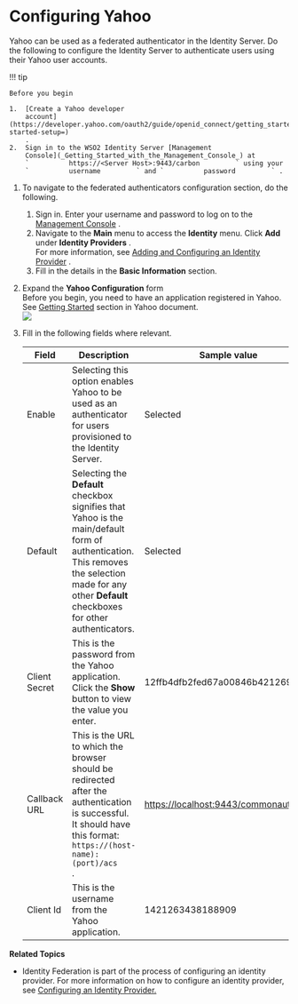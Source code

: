 # Configuring Yahoo

Yahoo can be used as a federated authenticator in the Identity
Server. Do the following to configure the Identity Server to
authenticate users using their Yahoo user accounts.

!!! tip
    
    Before you begin
    
    1.  [Create a Yahoo developer
        account](https://developer.yahoo.com/oauth2/guide/openid_connect/getting_started.html#getting-started-setup=)
        .
    2.  Sign in to the WSO2 Identity Server [Management
        Console](_Getting_Started_with_the_Management_Console_) at
        `          https://<Server Host>:9443/carbon         ` using your
        `          username         ` and `          password         ` .
    

1.  To navigate to the federated authenticators configuration section,
    do the following.
    1.  Sign in. Enter your username and password to log on to the
        [Management
        Console](https://docs.wso2.com/display/IS580/Getting+Started+with+the+Management+Console)
        .
    2.  Navigate to the **Main** menu to access the **Identity** menu.
        Click **Add** under **Identity Providers** .  
        For more information, see [Adding and Configuring an Identity
        Provider](https://docs.wso2.com/display/IS580/Adding+and+Configuring+an+Identity+Provider)
        .
    3.  Fill in the details in the **Basic Information** section.

2.  Expand the **Yahoo Configuration** form  
    Before you begin, you need to have an application registered in
    Yahoo. See [Getting
    Started](https://developer.yahoo.com/oauth2/guide/openid_connect/getting_started.html)
    section in Yahoo document.  
    ![](attachments/103330998/103330999.png)
3.  Fill in the following fields where relevant.

    | Field         | Description                                                                                                                                                                                                                  | Sample value                                                                                                                                                     |
    |---------------|------------------------------------------------------------------------------------------------------------------------------------------------------------------------------------------------------------------------------|------------------------------------------------------------------------------------------------------------------------------------------------------------------|
    | Enable        | Selecting this option enables Yahoo to be used as an authenticator for users provisioned to the Identity Server.                                                                                                             | Selected                                                                                                                                                         |
    | Default       | Selecting the **Default** checkbox signifies that Yahoo is the main/default form of authentication. This removes the selection made for any other **Default** checkboxes for other authenticators.                           | Selected                                                                                                                                                         |
    | Client Secret | This is the password from the Yahoo application. Click the **Show** button to view the value you enter.                                                                                                                      | 12ffb4dfb2fed67a00846b42126991f8                                                                                                                                 |
    | Callback URL  | This is the URL to which the browser should be redirected after the authentication is successful. It should have this format: `                               https://(host-name):(port)/acs                             ` . | [https://localhost:9443/commonauth](https://www.google.com/url?q=https%3A%2F%2Flocalhost%3A9443%2Fcommonauth&sa=D&sntz=1&usg=AFQjCNG7dB10sZ-F07Du9Q5fT-mVDMfobg) |
    | Client Id     | This is the username from the Yahoo application.                                                                                                                                                                             | 1421263438188909                                                                                                                                                 |

**Related Topics**

-   Identity Federation is part of the process of configuring an
    identity provider. For more information on how to configure an
    identity provider, see [Configuring an Identity
    Provider.](https://docs.wso2.com/display/IS510/Configuring+an+Identity+Provider)
